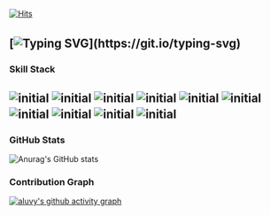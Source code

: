 <!--
**aluvy/aluvy** is a ✨ _special_ ✨ repository because its `README.md` (this file) appears on your GitHub profile.

Here are some ideas to get you started:

- 🔭 I’m currently working on ...
- 🌱 I’m currently learning ...
- 👯 I’m looking to collaborate on ...
- 🤔 I’m looking for help with ...
- 💬 Ask me about ...
- 📫 How to reach me: ...
- 😄 Pronouns: ...
- ⚡ Fun fact: ...
-->



[![Hits](https://hits.seeyoufarm.com/api/count/incr/badge.svg?url=https%3A%2F%2Fgithub.com%2Faluvy&count_bg=%23E582D8&title_bg=%23193549&icon=github.svg&icon_color=%23FFFFFF&title=hits&edge_flat=false)](https://hits.seeyoufarm.com)

[![Typing SVG](https://readme-typing-svg.herokuapp.com?font=Fira+Code&weight=600&duration=3000&pause=5000&color=033963&width=435&lines=Hi%F0%9F%96%90+Thank+you+for+visiting+GitHub.)](https://git.io/typing-svg)
　
---
   
### Skill Stack
![initial](https://img.shields.io/badge/html5-f44b21?style=flat-square&logo=html5&logoColor=white) ![initial](https://img.shields.io/badge/css3-3492ff?style=flat-square&logo=css3&logoColor=white) ![initial](https://img.shields.io/badge/Javascript-fecc00?style=flat-square&logo=javascript&logoColor=white) ![initial](https://img.shields.io/badge/jquery-3484d2?style=flat-square&logo=jquery&logoColor=white) ![initial](https://img.shields.io/badge/json-21c25e?style=flat-square&logo=json&logoColor=white) ![initial](https://img.shields.io/badge/react-48cef7?style=flat-square&logo=react&logoColor=white) ![initial](https://img.shields.io/badge/bootstrap-7952b3?style=flat-square&logo=bootstrap&logoColor=white) ![initial](https://img.shields.io/badge/wordpress-005571?style=flat-square&logo=wordpress&logoColor=white) ![initial](https://img.shields.io/badge/photoshop-148eff?style=flat-square&logo=adobephotoshop&logoColor=white) ![initial](https://img.shields.io/badge/illustrator-ff9a00?style=flat-square&logo=adobeillustrator&logoColor=white)
　
---
   
### GitHub Stats
![Anurag's GitHub stats](https://github-readme-stats.vercel.app/api?username=aluvy&hide=contribs,prs&show_icons=true&&theme=cobalt)

### Contribution Graph
[![aluvy's github activity graph](https://activity-graph.herokuapp.com/graph?username=aluvy&theme=onedark&radius=16)](https://github.com/aluvy/github-readme-activity-graph)


